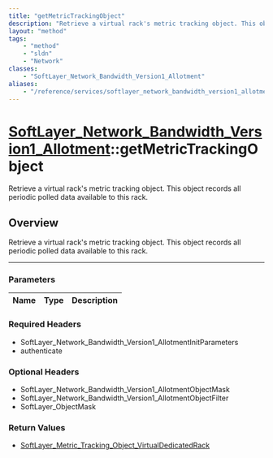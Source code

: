 ```yaml
---
title: "getMetricTrackingObject"
description: "Retrieve a virtual rack's metric tracking object. This object records all periodic polled data available to this rack."
layout: "method"
tags:
    - "method"
    - "sldn"
    - "Network"
classes:
    - "SoftLayer_Network_Bandwidth_Version1_Allotment"
aliases:
    - "/reference/services/softlayer_network_bandwidth_version1_allotment/getMetricTrackingObject"
---
```

# [SoftLayer_Network_Bandwidth_Version1_Allotment](/reference/services/SoftLayer_Network_Bandwidth_Version1_Allotment)::getMetricTrackingObject


Retrieve a virtual rack's metric tracking object. This object records all periodic polled data available to this rack.


## Overview 
Retrieve a virtual rack's metric tracking object. This object records all periodic polled data available to this rack.

-----

### Parameters 
|Name | Type | Description |
| --- | --- | --- |


### Required Headers
* SoftLayer_Network_Bandwidth_Version1_AllotmentInitParameters
* authenticate


### Optional Headers
* SoftLayer_Network_Bandwidth_Version1_AllotmentObjectMask
* SoftLayer_Network_Bandwidth_Version1_AllotmentObjectFilter
* SoftLayer_ObjectMask

### Return Values
* <a href='/reference/datatypes/SoftLayer_Metric_Tracking_Object_VirtualDedicatedRack'>SoftLayer_Metric_Tracking_Object_VirtualDedicatedRack </a>




